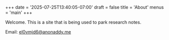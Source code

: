 +++
date = '2025-07-25T13:40:05-07:00'
draft = false
title = 'About'
menus = 'main'
+++

Welcome. This is a site that is being used to park research notes. 

Email: el0vmjd6@anonaddy.me
